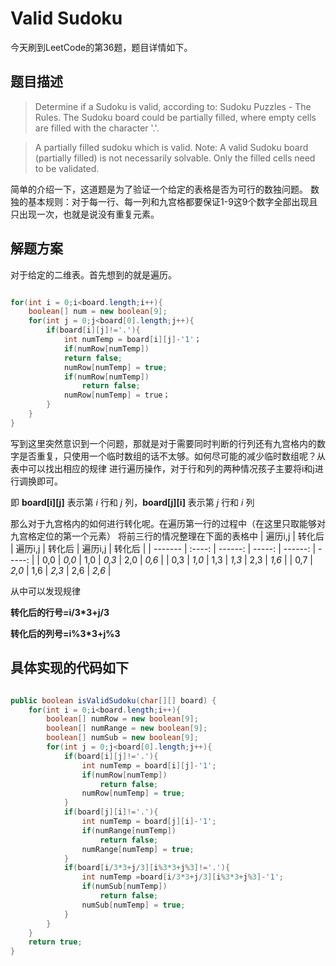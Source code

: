 # Valid Sudoku
今天刷到LeetCode的第36题，题目详情如下。
## 题目描述
> Determine if a Sudoku is valid, according to: Sudoku Puzzles - The Rules.
The Sudoku board could be partially filled, where empty cells are filled with the character '.'.

>A partially filled sudoku which is valid.
Note:
A valid Sudoku board (partially filled) is not necessarily solvable. Only the filled cells need to be validated.

简单的介绍一下，这道题是为了验证一个给定的表格是否为可行的数独问题。
数独的基本规则：对于每一行、每一列和九宫格都要保证1-9这9个数字全部出现且只出现一次，也就是说没有重复元素。
## 解题方案
对于给定的二维表。首先想到的就是遍历。

``` java

for(int i = 0;i<board.length;i++){
    boolean[] num = new boolean[9];
    for(int j = 0;j<board[0].length;j++){
        if(board[i][j]!='.'){
            int numTemp = board[i][j]-'1'；
			if(numRow[numTemp]) 
			return false;
			numRow[numTemp] = true;
			if(numRow[numTemp]) 
				return false;
			numRow[numTemp] = true；
		}
	}
}
```

写到这里突然意识到一个问题，那就是对于需要同时判断的行列还有九宫格内的数字是否重复，只使用一个临时数组的话不太够。如何尽可能的减少临时数组呢？从表中可以找出相应的规律
进行遍历操作，对于行和列的两种情况孩子主要将i和j进行调换即可。

即 **board[i][j]** 表示第 *i* 行和 *j* 列，**board[j][i]** 表示第 *j* 行和 *i* 列

那么对于九宫格内的如何进行转化呢。在遍历第一行的过程中（在这里只取能够对九宫格定位的第一个元素）
将前三行的情况整理在下面的表格中
| 遍历i,j | 转化后 | 遍历i,j | 转化后 | 遍历i,j | 转化后 |
| ------- | :----: | ------: | -----: | ------: | -----: |
| 0,0     | *0,0*  | 1,0     | *0,3*  | 2,0     | *0,6*  |
| 0,3     | *1,0*  | 1,3     | *1,3*  | 2,3     | *1,6*  |
| 0,7     | *2,0*  | 1,6     | *2,3*  | 2,6     | *2,6*  |


从中可以发现规律

**转化后的行号=i/3\*3+j/3**

**转化后的列号=i%3\*3+j%3**

具体实现的代码如下
------------------

``` java

public boolean isValidSudoku(char[][] board) {
    for(int i = 0;i<board.length;i++){
        boolean[] numRow = new boolean[9];
        boolean[] numRange = new boolean[9];
        boolean[] numSub = new boolean[9];
        for(int j = 0;j<board[0].length;j++){
            if(board[i][j]!='.'){
                int numTemp = board[i][j]-'1';
                if(numRow[numTemp]) 
                    return false;
                numRow[numTemp] = true;
            }
            if(board[j][i]!='.'){
                int numTemp = board[j][i]-'1';
                if(numRange[numTemp])
                    return false;
                numRange[numTemp] = true;
            }
            if(board[i/3*3+j/3][i%3*3+j%3]!='.'){
                int numTemp =board[i/3*3+j/3][i%3*3+j%3]-'1';
                if(numSub[numTemp])
                    return false;
                numSub[numTemp] = true;
            }
        }
    }
    return true;
}

```
